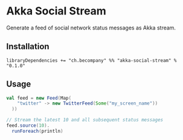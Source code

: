 # Akka Social Stream

Generate a feed of social network status messages as Akka stream.

## Installation

~~~
libraryDependencies += "ch.becompany" %% "akka-social-stream" % "0.1.0"
~~~

## Usage

~~~ scala
val feed = new Feed(Map(
    "twitter" -> new TwitterFeed(Some("my_screen_name"))
  ))

// Stream the latest 10 and all subsequent status messages
feed.source(10).
  runForeach(println)
~~~


